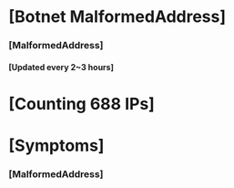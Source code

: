 # [Botnet MalformedAddress]
### [MalformedAddress]
#### [Updated every 2~3 hours]

# [Counting 688 IPs]

# [Symptoms] 
###   [MalformedAddress]
